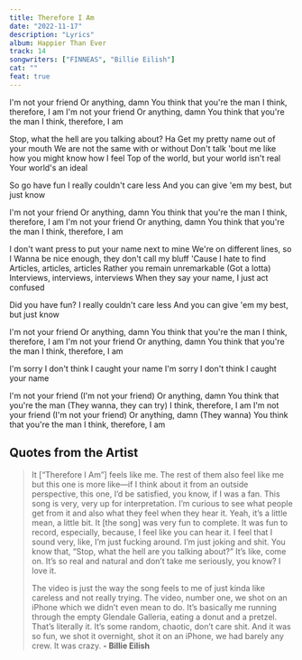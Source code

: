 ```yaml
---
title: Therefore I Am
date: "2022-11-17"
description: "Lyrics"
album: Happier Than Ever
track: 14
songwriters: ["FINNEAS", "Billie Eilish"]
cat: ""
feat: true
---
```


<p className="chorus">
I'm not your friend
Or anything, damn
You think that you're the man
I think, therefore, I am
I'm not your friend
Or anything, damn
You think that you're the man
I think, therefore, I am
</p>
<p className="verse-one">
Stop, what the hell are you talking about? Ha
Get my pretty name out of your mouth
We are not the same with or without
Don't talk 'bout me like how you might know how I feel
Top of the world, but your world isn't real
Your world's an ideal
</p>
<p className="pre-chorus">
So go have fun
I really couldn't care less
And you can give 'em my best, but just know

</p>
<p className="chorus">
I'm not your friend
Or anything, damn
You think that you're the man
I think, therefore, I am
I'm not your friend
Or anything, damn
You think that you're the man
I think, therefore, I am
</p>
<p className="verse-two">
I don't want press to put your name next to mine
We're on different lines, so I
Wanna be nice enough, they don't call my bluff
'Cause I hate to find
Articles, articles, articles
Rather you remain unremarkable (Got a lotta)
Interviews, interviews, interviews
When they say your name, I just act confused
</p>
<p className="pre-chorus">
Did you have fun?
I really couldn't care less
And you can give 'em my best, but just know
</p>
<p className="chorus">
I'm not your friend
Or anything, damn
You think that you're the man
I think, therefore, I am
I'm not your friend
Or anything, damn
You think that you're the man
I think, therefore, I am
</p>
<p className="bridge">
I'm sorry
I don't think I caught your name
I'm sorry
I don't think I caught your name
</p>
<p className="chorus">
I'm not your friend (I'm not your friend)
Or anything, damn
You think that you're the man (They wanna, they can try)
I think, therefore, I am
I'm not your friend (I'm not your friend)
Or anything, damn (They wanna)
You think that you're the man
I think, therefore, I am
</p>

## Quotes from the Artist

<blockquote>
It [“Therefore I Am”] feels like me. The rest of them also feel like me but this one is more like—if I think about it from an outside perspective, this one, I’d be satisfied, you know, if I was a fan. This song is very, very up for interpretation. I’m curious to see what people get from it and also what they feel when they hear it. Yeah, it’s a little mean, a little bit. It [the song] was very fun to complete. It was fun to record, especially, because, I feel like you can hear it. I feel that I sound very, like, I’m just fucking around. I’m just joking and shit. You know that, “Stop, what the hell are you talking about?” It’s like, come on. It’s so real and natural and don’t take me seriously, you know? I love it.

The video is just the way the song feels to me of just kinda like careless and not really trying. The video, number one, we shot on an iPhone which we didn’t even mean to do. It’s basically me running through the empty Glendale Galleria, eating a donut and a pretzel. That’s literally it. It’s some random, chaotic, don’t care shit. And it was so fun, we shot it overnight, shot it on an iPhone, we had barely any crew. It was crazy.
<b>- Billie Eilish</b>

</blockquote>
